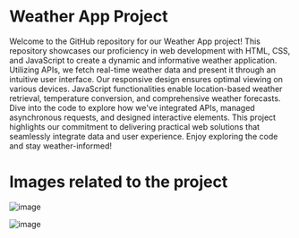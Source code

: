 # Weather App Project

Welcome to the GitHub repository for our Weather App project! This repository showcases our proficiency in web development with HTML, CSS, and JavaScript to create a dynamic and informative weather application. Utilizing APIs, we fetch real-time weather data and present it through an intuitive user interface. Our responsive design ensures optimal viewing on various devices. JavaScript functionalities enable location-based weather retrieval, temperature conversion, and comprehensive weather forecasts. Dive into the code to explore how we've integrated APIs, managed asynchronous requests, and designed interactive elements. This project highlights our commitment to delivering practical web solutions that seamlessly integrate data and user experience. Enjoy exploring the code and stay weather-informed!

# Images related to the project

![image](https://github.com/gauravdev01/Web-Development-Projects/assets/109756079/62dd848f-a8d5-4612-922b-c6b5c9f08d66)

![image](https://github.com/gauravdev01/Web-Development-Projects/assets/109756079/7ec5071d-0eac-45a5-bea1-ac290a5245d8)





